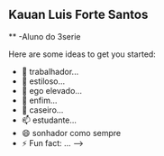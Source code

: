 ## Kauan Luis Forte Santos


** -Aluno do 3serie 

Here are some ideas to get you started:

- 🔭 trabalhador...
- 🌱 estiloso...
- 👯 ego elevado...
- 🤔 enfim...
- 💬 caseiro...
- 📫 estudante...
- 😄 sonhador como sempre
- ⚡ Fun fact: ...
-->
